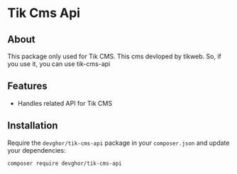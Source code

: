 # Tik Cms Api

## About

This package only used for Tik CMS. This cms devloped by tikweb. So, if you use it, you can use 
tik-cms-api


## Features

* Handles related API for Tik CMS


## Installation

Require the `devghor/tik-cms-api` package in your `composer.json` and update your dependencies:
```sh
composer require devghor/tik-cms-api
```

